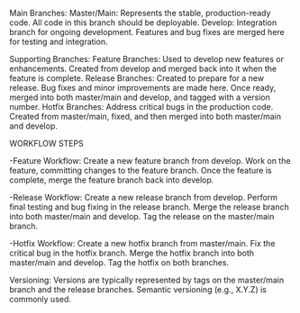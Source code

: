 Main Branches:
Master/Main: Represents the stable, production-ready code. All code in this branch should be deployable.
Develop: Integration branch for ongoing development. Features and bug fixes are merged here for testing and integration.

Supporting Branches:
Feature Branches: Used to develop new features or enhancements. Created from develop and merged back into it when the feature is complete.
Release Branches: Created to prepare for a new release. Bug fixes and minor improvements are made here. Once ready, merged into both master/main and develop, and tagged with a version number.
Hotfix Branches: Address critical bugs in the production code. Created from master/main, fixed, and then merged into both master/main and develop.

WORKFLOW STEPS

-Feature Workflow:
Create a new feature branch from develop.
Work on the feature, committing changes to the feature branch.
Once the feature is complete, merge the feature branch back into develop.

-Release Workflow:
Create a new release branch from develop.
Perform final testing and bug fixing in the release branch.
Merge the release branch into both master/main and develop.
Tag the release on the master/main branch.

-Hotfix Workflow:
Create a new hotfix branch from master/main.
Fix the critical bug in the hotfix branch.
Merge the hotfix branch into both master/main and develop.
Tag the hotfix on both branches.

Versioning:
Versions are typically represented by tags on the master/main branch and the release branches. Semantic versioning (e.g., X.Y.Z) is commonly used.
